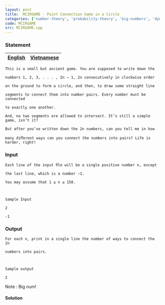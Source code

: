```yaml
---
layout: post
title:  MCIRGAME - Point Connection Game in a Circle
categories: ['number-theory', 'probability-theory', 'big-numbers', 'dynamic-programming', 'bitmasks', 'disjoint-set-2']
code: MCIRGAME
src: MCIRGAME.cpp
---
```


### **Statement**

[English](/problems/MCIRGAME/en/) | [Vietnamese](/problems/MCIRGAME/vn/)  
---|---  
      
    
    This is a small but ancient game. You are supposed to write down the 
    numbers 1, 2, 3, . . . , 2n − 1, 2n consecutively in clockwise order
    on the ground to form a circle, and then, to draw some straight line
    segments to connect them into number pairs. Every number must be connected
    to exactly one another.
    And, no two segments are allowed to intersect. It’s still a simple game, isn’t it? 
    But after you’ve written down the 2n numbers, can you tell me in how
    many diﬀerent ways can you connect the numbers into pairs? Life is harder, right!
    

### Input

    
    
    Each line of the input ﬁle will be a single positive number n, except 
    the last line, which is a number −1.
    You may assume that 1 ≤ n ≤ 150.
    
    Sample Input
    2
    -1
    

### Output

    
    
     
    For each n, print in a single line the number of ways to connect the 2n
    numbers into pairs.
    
    Sample output
    2
    

Note : Big num!



#### **Solution**



